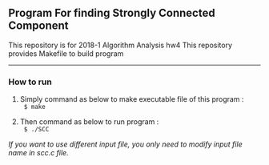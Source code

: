 ## Program For finding Strongly Connected Component ##

This repository is for 2018-1 Algorithm Analysis hw4
This repository provides Makefile to build program

-------------
### How to run ###

1. Simply command as below to make executable file of this program : <br>
<code> $ make </code>

2. Then command as below to run program : <br>
<code> $ ./SCC </code>

*If you want to use different input file, you only need to modify input file name in scc.c file.*


